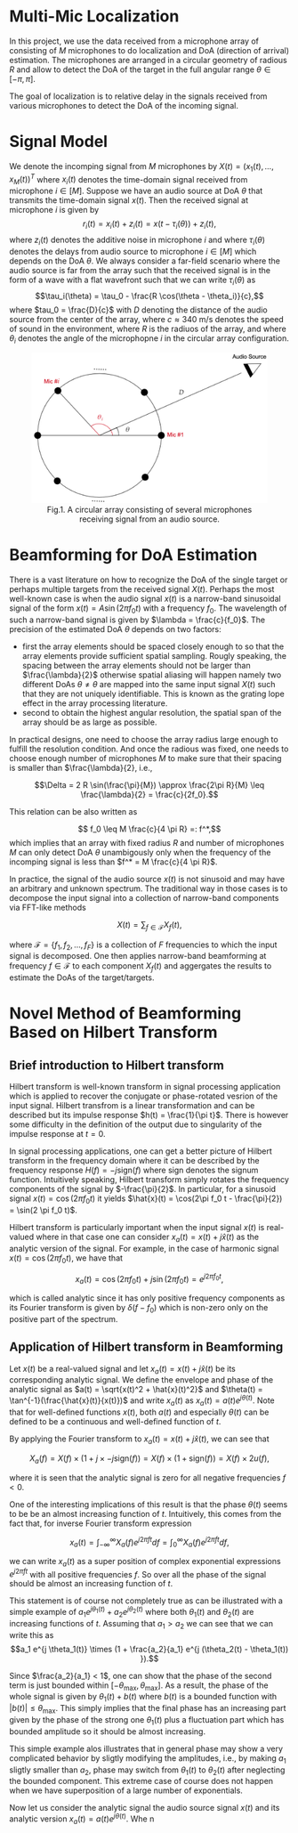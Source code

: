 # Multi-Mic Localization
In this project, we use the data received from a microphone array of consisting of $M$ microphones to do localization and DoA (direction of arrival) estimation. The microphones are arranged in a circular geometry of radious $R$ and allow to detect the DoA of the target in the full angular range $\theta \in [-\pi, 
\pi]$. 

The goal of localization is to relative delay in the signals received from various microphones to detect the DoA of the incoming signal. 

# Signal Model
We denote the incomping signal from $M$ microphones by $X(t)=(x_1(t), \dots, x_M(t))^T$ where $x_i(t)$ denotes the time-domain signal received from microphone $i\in[M]$. Suppose we have an audio source at DoA $\theta$ that transmits the time-domain signal $x(t)$. Then the received signal at microphone $i$ is given by 
$$r_i(t)= x_i(t) + z_i(t) = x(t-\tau_i(\theta)) + z_i(t),$$
where $z_i(t)$ denotes the additive noise in microphone $i$ and where $\tau_i(\theta)$ denotes the delays from audio source to microphone $i \in [M]$ which depends on the DoA $\theta$. We always consider a far-field scenario where the audio source is far from the array such that the received signal is in the form of a wave with a flat wavefront such that we can write $\tau_i(\theta)$ as 
$$\tau_i(\theta) = \tau_0 - \frac{R \cos(\theta - \theta_i)}{c},$$
where $tau_0 = \frac{D}{c}$ with $D$ denoting the distance of the audio source from the center of the array, where $c \approx 340$ m/s denotes the speed of sound in the environment, where $R$ is the radiuos of the array, and where $\theta_i$ denotes the angle of the microphopne $i$ in the circular array configuration. 

<center>
<figure>
<img src="./figs/multi-mic.png" alt="multi-mic array" width="600">
<figcaption>Fig.1. A circular array consisting of several microphones receiving signal from an audio source. </figcaption>
</figure>
</center>


# Beamforming for DoA Estimation
There is a vast literature on how to recognize the DoA of the single target or perhaps multiple targets from the received signal $X(t)$. Perhaps the most well-known case is when the audio signal $x(t)$ is a narrow-band sinusoidal signal of the form $x(t)=A \sin(2\pi f_0 t)$ with a frequency $f_0$. The wavelength of such a narrow-band signal is given by $\lambda = \frac{c}{f_0}$. The precision of the estimated DoA $\theta$ depends on two factors:
- first the array elements should be spaced closely enough to so that the array elements provide sufficient spatial sampling. Rougly speaking, the spacing between the array elements should not be larger than $\frac{\lambda}{2}$ otherwise spatial aliasing will happen namely two different DoAs $\theta\neq \theta$ are mapped into the same input signal $X(t)$ such that they are not uniquely identifiable. This is known as the grating lope effect in the array processing literature.
- second to obtain the highest angular resolution, the spatial span of the array should be as large as possible.

In practical designs, one need to choose the array radius large enough to fulfill the resolution condition. And once the radious was fixed, one needs to choose enough number of microphones $M$ to make sure that their spacing is smaller than $\frac{\lambda}{2}, i.e., 

$$\Delta = 2 R \sin(\frac{\pi}{M}) \approx \frac{2\pi R}{M} \leq \frac{\lambda}{2} = \frac{c}{2f_0}.$$

This relation can be also written as 

$$ f_0 \leq M \frac{c}{4 \pi R} =: f^*,$$
which implies that an array with fixed radius $R$ and number of microphones $M$ can only detect DoA $\theta$ unambigously only when the frequency of the incomping signal is less than $f^* = M \frac{c}{4 \pi R}$. 

In practice, the signal of the audio source $x(t)$ is not sinusoid and may have an arbitrary and unknown spectrum. The traditional way in those cases is to decompose the input signal into a collection of narrow-band components via FFT-like methods

$$X(t) = \sum_ {f\in \mathcal{F}} X_f(t),$$

where $\mathcal{F} = \{f_1, f_2, \dots, f_F\}$ is a collection of $F$ frequencies to which the input signal is decomposed. One then applies narrow-band beamforming at frequency $f \in \mathcal{F}$ to each component $X_f(t)$ and aggergates the results to estimate the DoAs of the target/targets.


# Novel Method of Beamforming Based on Hilbert Transform

## Brief introduction to Hilbert transform
Hilbert transform is well-known transform in signal processing application which is applied to recover the conjugate or phase-rotated vesrion of the input signal. Hilbert transfrom is a linear transformation and can be described but its impulse response $h(t) = \frac{1}{\pi t}$. There is  however some difficulty in the definition of the output due to singularity of the impulse response at $t=0$.

In signal processing applications, one can get a better picture of Hilbert transform in the frequency domain where it can be described by the frequency response $H(f) = -j \text{sign}(f)$ where $\text{sign}$ denotes the signum function. Intuitively speaking, Hilbert transform simply rotates the frequency components of the signal by $-\frac{\pi}{2}$. In particular, for a sinusoid signal $x(t)=\cos(2\pi f_0 t)$ it yields $\hat{x}(t) = \cos(2\pi f_0 t - \frac{\pi}{2}) = \sin(2 \pi f_0 t)$. 

Hilbert transform is particularly important when the input signal $x(t)$ is real-valued where in that case one can consider $x_a(t) = x(t) + j \hat{x}(t)$ as the analytic version of the signal. For example, in the case of harmonic signal 
$x(t)=\cos(2\pi f_0 t)$, we have that 

$$x_a(t) = \cos(2\pi f_0 t) + j \sin(2\pi f_0 t) = e^{j 2\pi f_0 t},$$

 which is called analytic since it has only positive frequency components as its Fourier transform is given by $\delta(f - f_0)$ which is non-zero only on the positive part of the spectrum.

 
## Application of Hilbert transform in Beamforming
Let $x(t)$ be a real-valued signal and let $x_a(t)= x(t) + j \hat{x}(t)$ be its corresponding analytic signal. We define the envelope and phase of the analytic signal as $a(t) = \sqrt{x(t)^2 + \hat{x}(t)^2}$ and $\theta(t) = \tan^{-1}(\frac{\hat{x}(t)}{x(t)})$ and write $x_a(t)$ as $x_a(t) = a(t) e^{j\theta(t)}$. Note that for well-defined functions $x(t)$, both $a(t)$ and especially $\theta(t)$ can be defined to be a continuous and well-defined function of $t$.

By applying the Fourier transform to $x_a(t) = x(t) + j \hat{x}(t)$, we can see that 

$$X_a(f) = X(f) \times (1 + j \times -j \text{sign}(f)) = X(f) \times (1 + \text{sign}(f)) = X(f) \times 2 u(f),$$

where it is seen that the analytic signal is zero for all negative frequencies $f<0$. 

One of the interesting implications of this result is that the phase $\theta(t)$ seems to be be an almost increasing function of $t$. Intuitively, this comes from the fact that, for inverse Fourier transform expression 

$$x_a(t) = \int_{-\infty}^{\infty} X_a(f) e^{j 2\pi f t} df = \int_{0}^{\infty} X_a(f) e^{j 2\pi f t} df,$$

we can write $x_a(t)$ as a super position of complex exponential expressions $e^{j 2\pi f t}$ with all positive frequencies $f$. So over all the phase of the signal should be almost an increasing function of $t$. 

This statement is of course not completely true as can be illustrated with a simple example of $a_1 e^{j \theta_1(t)} + a_2 e^{j \theta_2(t)}$ where both $\theta_1(t)$ and $\theta_2(t)$ are increasing functions of $t$. Assuming that $a_1 > a_2$ we can see that we can write this as
$$a_1 e^{j \theta_1(t)} \times (1 + \frac{a_2}{a_1} e^{j (\theta_2(t) - \theta_1(t)) }).$$

Since $\frac{a_2}{a_1} < 1$, one can show that the phase of the second term is just bounded within $[-\theta_{\max}, \theta_{\max}]$. As a result, the phase of the whole signal is given by $\theta_1(t) + b(t)$ where $b(t)$ is a bounded function with $|b(t)| \leq \theta_{\max}$. This simply implies that the final phase has an increasing part given by the phase of the strong one $\theta_1(t)$ plus a fluctuation part which has bounded amplitude so it should be almost increasing.

This simple example alos illustrates that in general phase may show a very complicated behavior by sligtly modifying the amplitudes, i.e., by making $a_1$ sligtly smaller than $a_2$, phase may switch from $\theta_1(t)$ to $\theta_2(t)$ after neglecting the bounded component. This extreme case of course does not happen when we have superposition of a large number of exponentials.

Now let us consider the analytic signal the audio source signal $x(t)$ and its analytic version $x_a(t) = a(t) e^{j \theta(t)}$. Whe n 

